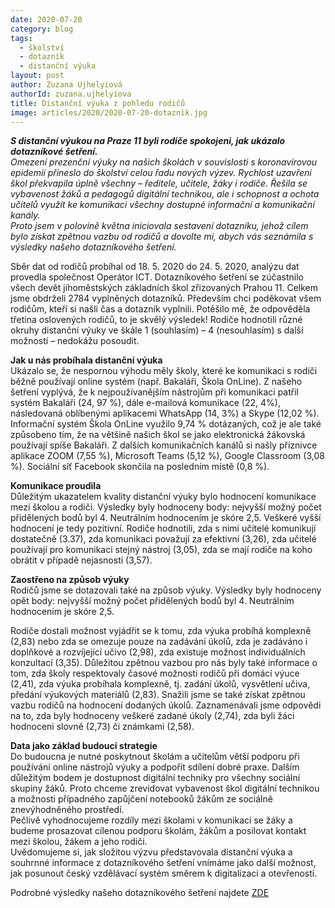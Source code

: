 ```yaml
---
date: 2020-07-20
category: blog
tags: 
  - školství
  - dotazník
  - distanční výuka
layout: post
author: Zuzana Ujhelyiová
authorId: zuzana.ujhelyiova
title: Distanční výuka z pohledu rodičů
image: articles/2020/2020-07-20-dotaznik.jpg
---
```


***S distanční výukou na Praze 11 byli rodiče spokojeni, jak ukázalo dotazníkové šetření.*** <br>
*Omezení prezenční výuky na našich školách v souvislosti s koronavirovou epidemií přineslo do školství celou řadu nových výzev. Rychlost uzavření škol překvapila úplně všechny – ředitele, učitele, žáky i rodiče. Řešila se vybavenost žáků a pedagogů digitální technikou, ale i schopnost a ochota učitelů využít ke komunikaci všechny dostupné informační a komunikační kanály.* <br>
*Proto jsem v polovině května iniciovala sestavení dotazníku, jehož cílem bylo získat zpětnou vazbu od rodičů a dovolte mi, abych vás seznámila s výsledky našeho dotazníkového šetření.*

Sběr dat od rodičů probíhal od 18. 5. 2020 do 24. 5. 2020, analýzu dat provedla společnost Operátor ICT. Dotazníkového šetření se zúčastnilo všech devět jihoměstských základních škol zřizovaných Prahou 11. Celkem jsme obdrželi 2784 vyplněných dotazníků. Především chci poděkovat všem rodičům, kteří si našli čas a dotazník vyplnili. Potěšilo mě, že odpověděla třetina oslovených rodičů, to je skvělý výsledek! Rodiče hodnotili různé okruhy distanční výuky ve škále 1 (souhlasím) – 4 (nesouhlasím) s další možností – nedokážu posoudit.

**Jak u nás probíhala distanční výuka**<br>
Ukázalo se, že nespornou výhodu měly školy, které ke komunikaci s rodiči běžně používají online systém (např. Bakaláři, Škola OnLine). Z našeho šetření vyplývá, že k nejpoužívanějším nástrojům při komunikaci patřil systém Bakaláři (24, 97 %), dále e-mailová komunikace (22, 4%), následovaná oblíbenými aplikacemi WhatsApp (14, 3%) a Skype (12,02 %). Informační systém Škola OnLine využilo 9,74 % dotázaných, což je ale také způsobeno tím, že na většině našich škol se jako elektronická žákovská používají spíše Bakaláři. Z dalších komunikačních kanálů si našly příznivce aplikace ZOOM (7,55 %), Microsoft Teams (5,12 %), Google Classroom (3,08 %). Sociální síť Facebook skončila na posledním místě (0,8 %).

**Komunikace proudila**<br>
Důležitým ukazatelem kvality distanční výuky bylo hodnocení komunikace mezi školou a rodiči. Výsledky byly hodnoceny body: nejvyšší možný počet přidělených bodů byl 4. Neutrálním hodnocením je skóre 2,5. Veškeré vyšší hodnocení je tedy pozitivní.
Rodiče hodnotili, zda s nimi učitelé komunikují dostatečně (3.37), zda komunikaci považují za efektivní (3,26), zda učitelé používají pro komunikaci stejný nástroj (3,05), zda se mají rodiče na koho obrátit v případě nejasností (3,57).

**Zaostřeno na způsob výuky**<br>
Rodičů jsme se dotazovali také na způsob výuky. Výsledky byly hodnoceny opět body: nejvyšší možný počet přidělených bodů byl 4. Neutrálním hodnocením je skóre 2,5. 

Rodiče dostali možnost vyjádřit se k tomu, zda výuka probíhá komplexně (2,83) nebo zda se omezuje pouze na zadávání úkolů, zda je zadáváno i doplňkové a rozvíjející učivo (2,98), zda existuje možnost individuálních konzultací (3,35). Důležitou zpětnou vazbou pro nás byly také informace o tom, zda školy respektovaly časové možnosti rodičů při domácí výuce (2,41), zda výuka probíhala komplexně, tj. zadání úkolů, vysvětlení učiva, předání výukových materiálů (2,83). Snažili jsme se také získat zpětnou vazbu rodičů na hodnocení dodaných úkolů. Zaznamenávali jsme odpovědi na to, zda byly hodnoceny veškeré zadané úkoly (2,74), zda byli žáci hodnoceni slovně (2,73) či známkami (2,58).

**Data jako základ budoucí strategie**<br>
Do budoucna je nutné poskytnout školám a učitelům větší podporu při používání online nástrojů výuky a podpořit sdílení dobré praxe. Dalším důležitým bodem je dostupnost digitální techniky pro všechny sociální skupiny žáků.
Proto chceme zrevidovat vybavenost škol digitální technikou a možnosti případného zapůjčení notebooků žákům ze sociálně znevýhodněného prostředí. <br>
Pečlivě vyhodnocujeme rozdíly mezi školami v komunikaci se žáky a budeme prosazovat cílenou podporu školám, žákům a posilovat kontakt mezi školou, žákem a jeho rodiči. <br>
Uvědomujeme si, jak složitou výzvu představovala distanční výuka a souhrnné informace z dotazníkového šetření vnímáme jako další možnost, jak posunout český vzdělávací systém směrem k digitalizaci a otevřenosti. 

Podrobné výsledky našeho dotazníkového šetření najdete [ZDE]( https://app.powerbi.com/view?r=eyJrIjoiYjBlNmRmNjctZWFlMC00MGQ0LTkwNzUtNzhjYzE3NzM0ZjIyIiwidCI6ImJlMjhmNzFiLTM5MGUtNGQ3ZC1hOTQ4LTk0ZGM3ZGIwMmFlMyIsImMiOjh9&fbclid=IwAR3NwoSL1uL6N-P5CFmI_LX1nuzp8zxVM2Jg5P0XTuAqhTgi_7ytTi9A1bY)

